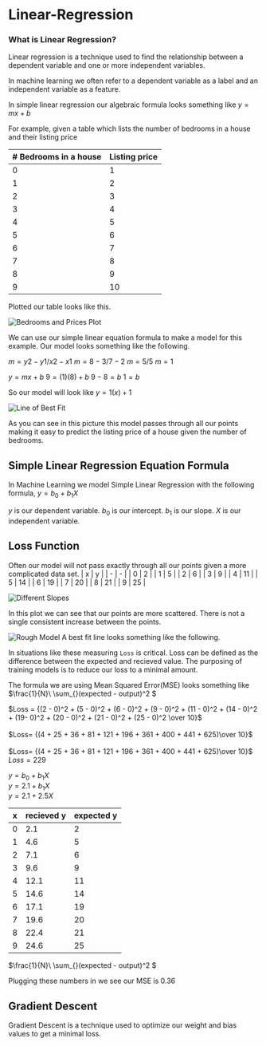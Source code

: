 # Linear-Regression

### What is Linear Regression?

Linear regression is a technique used to find the relationship between a dependent variable and one or more independent variables.

In machine learning we often refer to a dependent variable as a label and an independent variable as a feature.

In simple linear regression our algebraic formula looks something like $y = mx + b$

For example, given a table which lists the number of bedrooms in a house and their listing price

| # Bedrooms in a house | Listing price |
| --------------------- | ------------- |
| 0                     | 1             |
| 1                     | 2             |
| 2                     | 3             |
| 3                     | 4             |
| 4                     | 5             |
| 5                     | 6             |
| 6                     | 7             |
| 7                     | 8             |
| 8                     | 9             |
| 9                     | 10            |

Plotted our table looks like this.

![Bedrooms and Prices Plot](/images/plot.png)

We can use our simple linear equation formula to make a model for this example. Our model looks something like the following.

$m = y2 - y1 / x2 - x1$
$m= 8 - 3 / 7 - 2$
$m= 5 / 5$
$m= 1$

$y = mx + b$
$9 = (1)(8) + b$
$9 - 8 = b$
$1 = b$

So our model will look like $y = 1(x) + 1$

![Line of Best Fit](/images/lineOfBestFit.png)

As you can see in this picture this model passes through all our points making it easy to predict the listing price of a house given the number of bedrooms.

## Simple Linear Regression Equation Formula

In Machine Learning we model Simple Linear Regression with the following formula,
$y=b_{0} + b_{1}X$

$y$ is our dependent variable.
$b_{0}$ is our intercept.
$b_{1}$ is our slope.
$X$ is our independent variable.

## Loss Function

Often our model will not pass exactly through all our points given a more complicated data set.
| x | y |
| - | - |
| 0 | 2 |
| 1 | 5 |
| 2 | 6 |
| 3 | 9 |
| 4 | 11 |
| 5 | 14 |
| 6 | 19 |
| 7 | 20 |
| 8 | 21 |
| 9 | 25 |

![Different Slopes](/images/differentSlopes.png)

In this plot we can see that our points are more scattered. There is not a single consistent increase between the points.

![Rough Model](/images/RoughLine.png)
A best fit line looks something like the following.

In situations like these measuring `Loss` is critical. Loss can be defined as the difference between the expected and recieved value. The purposing of training models is to reduce our loss to a minimal amount.

The formula we are using Mean Squared Error(MSE) looks something like
$\frac{1}{N}\ \sum\_{}\(expected - output)^2 $

$Loss = {(2 - 0)^2 + (5 - 0)^2 + (6 - 0)^2 + (9 - 0)^2 + (11 - 0)^2 + (14 - 0)^2 + (19- 0)^2 + (20 - 0)^2 + (21 - 0)^2 + (25 - 0)^2 \over 10}$<br /> 
<br /> 
$Loss= {(4 + 25 + 36 + 81 + 121 + 196 + 361 + 400 + 441 + 625)\over 10}$<br /> 
<br /> 
$Loss= {(4 + 25 + 36 + 81 + 121 + 196 + 361 + 400 + 441 + 625)\over 10}$<br /> 
$Loss= 229$<br /> 

$y=b_{0} + b_{1}X$<br /> 
$y=2.1 + b_{1}X$<br /> 
$y=2.1 + 2.5X$

| x   | recieved y | expected y |
| --- | ---------- | ---------- |
| 0   | 2.1        | 2          |
| 1   | 4.6        | 5          |
| 2   | 7.1        | 6          |
| 3   | 9.6        | 9          |
| 4   | 12.1       | 11         |
| 5   | 14.6       | 14         |
| 6   | 17.1       | 19         |
| 7   | 19.6       | 20         |
| 8   | 22.4       | 21         |
| 9   | 24.6       | 25         |

$\frac{1}{N}\ \sum\_{}\(expected - output)^2 $

Plugging these numbers in we see our MSE is $0.36$

## Gradient Descent

Gradient Descent is a technique used to optimize our weight and bias values to get a minimal loss.
